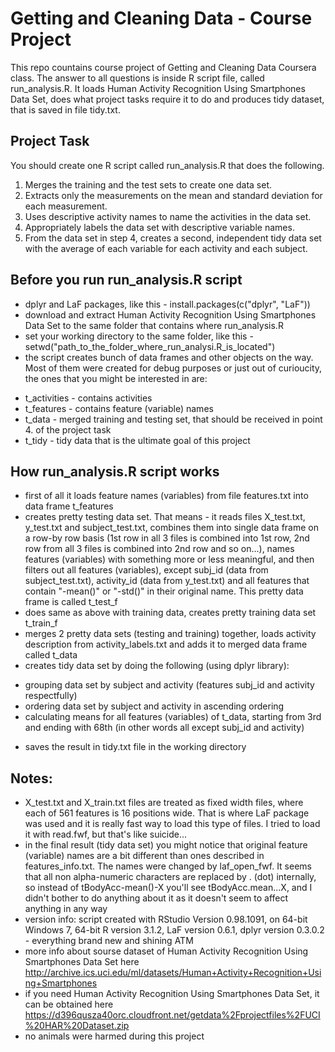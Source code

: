# Getting and Cleaning Data - Course Project

This repo countains course project of Getting and Cleaning Data Coursera class. The answer to all questions is inside R script file, called run_analysis.R.
It loads Human Activity Recognition Using Smartphones Data Set, does what project tasks require it to do and produces tidy dataset, that is saved in file tidy.txt.

## Project Task
You should create one R script called run_analysis.R that does the following.
 1. Merges the training and the test sets to create one data set.
 2. Extracts only the measurements on the mean and standard deviation for each measurement.
 3. Uses descriptive activity names to name the activities in the data set.
 4. Appropriately labels the data set with descriptive variable names.
 5. From the data set in step 4, creates a second, independent tidy data set with the average of each variable for each activity and each subject.

## Before you run run_analysis.R script
 - dplyr and LaF packages, like this - install.packages(c("dplyr", "LaF"))
 - download and extract Human Activity Recognition Using Smartphones Data Set to the same folder that contains where run_analysis.R
 - set your working directory to the same folder, like this - setwd("path_to_the_folder_where_run_analysi.R_is_located")
 - the script creates bunch of data frames and other objects on the way. Most of them were created for debug purposes or just out of curioucity, 
 the ones that you might be interested in are:
  * t_activities - contains activities
  * t_features - contains feature (variable) names
  * t_data - merged training and testing set, that should be received in point 4. of the project task
  * t_tidy - tidy data that is the ultimate goal of this project

## How run_analysis.R script works
 - first of all it loads feature names (variables) from file features.txt into data frame t_features
 - creates pretty testing data set. That means - it reads files X_test.txt, y_test.txt and subject_test.txt, combines them into single data frame on a row-by row basis
 (1st row in all 3 files is combined into 1st row, 2nd row from all 3 files is combined into 2nd row and so on...),
 names features (variables) with something more or less meaningful, and then filters out all features (variables), except subj_id (data from subject_test.txt),
 activity_id (data from y_test.txt) and all features that contain "-mean()" or "-std()" in their original name. This pretty data frame is called t_test_f
 - does same as above with training data, creates pretty training data set t_train_f
 - merges 2 pretty data sets (testing and training) together, loads activity description from activity_labels.txt and adds it to merged data frame called t_data 
 - creates tidy data set by doing the following (using dplyr library):
  * grouping data set by subject and activity (features subj_id and activity respectfully)
  * ordering data set by subject and activity in ascending ordering
  * calculating means for all features (variables) of t_data, starting from 3rd and ending with 68th (in other words all except subj_id and activity)
 - saves the result in tidy.txt file in the working directory

## Notes:
 - X_test.txt and X_train.txt files are treated as fixed width files, where each of 561 features is 16 positions wide. That is where LaF package was used and it is really fast way
 to load this type of files. I tried to load it with read.fwf, but that's like suicide...
 - in the final result (tidy data set) you might notice that original feature (variable) names are a bit different than ones described in features_info.txt. The names were changed 
 by laf_open_fwf. It seems that all non alpha-numeric characters are replaced by . (dot) internally, so instead of tBodyAcc-mean()-X you'll see tBodyAcc.mean...X, and I didn't bother to
 do anything about it as it doesn't seem to affect anything in any way
 - version info: script created with RStudio Version 0.98.1091, on 64-bit Windows 7, 64-bit R version 3.1.2, LaF version 0.6.1, dplyr version 0.3.0.2 - everything brand new and shining ATM
 - more info about sourse dataset of Human Activity Recognition Using Smartphones Data Set here http://archive.ics.uci.edu/ml/datasets/Human+Activity+Recognition+Using+Smartphones
 - if you need Human Activity Recognition Using Smartphones Data Set, it can be obtained here https://d396qusza40orc.cloudfront.net/getdata%2Fprojectfiles%2FUCI%20HAR%20Dataset.zip
 - no animals were harmed during this project
